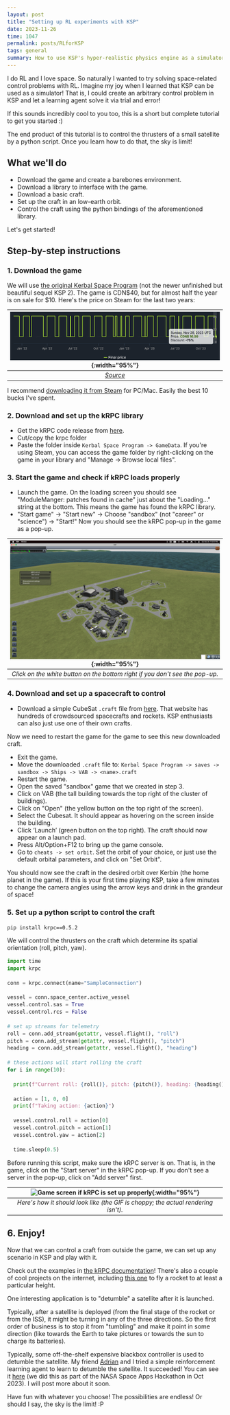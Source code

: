 ```yaml
---
layout: post
title: "Setting up RL experiments with KSP"
date: 2023-11-26
time: 1047
permalink: posts/RLforKSP
tags: general
summary: How to use KSP's hyper-realistic physics engine as a simulator for RL
---
```


I do RL and I love space.
So naturally I wanted to try solving space-related control problems with RL.
Imagine my joy when I learned that KSP can be used as a simulator!
That is, I could create an arbitrary control problem in KSP and let a learning agent solve it via trial and error!

If this sounds incredibly cool to you too, this is a short but complete tutorial to get you started :)

The end product of this tutorial is to control the thrusters of a small satellite by a python script.
Once you learn how to do that, the sky is limit!


## What we'll do

- Download the game and create a barebones environment.
- Download a library to interface with the game.
- Download a basic craft.
- Set up the craft in an low-earth orbit.
- Control the craft using the python bindings of the aforementioned library.

Let's get started!


## Step-by-step instructions


### 1. Download the game

We will use [the original Kerbal Space Program](https://store.privatedivision.com/game/buy-kerbal-space-program-ksp) (not the newer unfinished but beautiful sequel KSP 2).
The game is CDN$40, but for almost half the year is on sale for $10.
Here's the price on Steam for the last two years:

| ![KSP price history on Steam](/images/KSP_RL/ksp_price_history._steam.png){:width="95%"} |
|:--:|
| *[Source](https://steamdb.info/app/220200/)* |

I recommend [downloading it from Steam](https://store.steampowered.com/app/220200/Kerbal_Space_Program/) for PC/Mac.
Easily the best 10 bucks I've spent.

### 2. Download and set up the kRPC library

- Get the kRPC code release from [here](https://github.com/krpc/krpc/releases/tag/v0.5.2).
- Cut/copy the krpc folder
- Paste the folder inside `Kerbal Space Program -> GameData`.
If you're using Steam, you can access the game folder by right-clicking on the game in your library and "Manage -> Browse local files".


### 3. Start the game and check if kRPC loads properly

- Launch the game. On the loading screen you should see "ModuleManger: <N> patches found in cache" just about the "Loading..." string at the bottom.
This means the game has found the kRPC library.
- "Start game" -> "Start new" -> Choose "sandbox" (not "career" or "science") -> "Start!"
Now you should see the kRPC pop-up in the game as a pop-up.

| ![Game screen if kRPC is set up properly](/images/KSP_RL/krpc_working.png){:width="95%"} |
|:--:|
| *Click on the white button on the bottom right if you don't see the pop-up.* |


### 4. Download and set up a spacecraft to control

- Download a simple CubeSat `.craft` file from [here](https://kerbalx.com/Anonymous49/Cubesat-2).
That website has hundreds of crowdsourced spacecrafts and rockets.
KSP enthusiasts can also just use one of their own crafts.

Now we need to restart the game for the game to see this new downloaded craft.

- Exit the game.
- Move the downloaded `.craft` file to: `Kerbal Space Program -> saves -> sandbox -> Ships -> VAB -> <name>.craft`
- Restart the game.
- Open the saved "sandbox" game that we created in step 3.
- Click on VAB (the tall building towards the top right of the cluster of buildings).
- Click on "Open" (the yellow button on the top right of the screen).
- Select the Cubesat. It should appear as hovering on the screen inside the building.
- Click ‘Launch’ (green button on the top right). The craft should now appear on a launch pad.
- Press Alt/Option+F12 to bring up the game console.
- Go to `cheats -> set orbit`. Set the orbit of your choice, or just use the default orbital parameters, and click on "Set Orbit".

You should now see the craft in the desired orbit over Kerbin (the home planet in the game).
If this is your first time playing KSP, take a few minutes to change the camera angles using the arrow keys and drink in the grandeur of space!


### 5. Set up a python script to control the craft

`pip install krpc==0.5.2`

We will control the thrusters on the craft which determine its spatial orientation (roll, pitch, yaw).


```python
import time
import krpc

conn = krpc.connect(name="SampleConnection")

vessel = conn.space_center.active_vessel
vessel.control.sas = True
vessel.control.rcs = False

# set up streams for telemetry
roll = conn.add_stream(getattr, vessel.flight(), "roll")
pitch = conn.add_stream(getattr, vessel.flight(), "pitch")
heading = conn.add_stream(getattr, vessel.flight(), "heading")

# these actions will start rolling the craft
for i in range(10):

  print(f"Current roll: {roll()}, pitch: {pitch()}, heading: {heading()}")

  action = [1, 0, 0]
  print(f"Taking action: {action}")

  vessel.control.roll = action[0]
  vessel.control.pitch = action[1]
  vessel.control.yaw = action[2]

  time.sleep(0.5)
```

Before running this script, make sure the kRPC server is on.
That is, in the game, click on the "Start server" in the kRPC pop-up.
If you don't see a server in the pop-up, click on "Add server" first.

| ![Game screen if kRPC is set up properly](/images/KSP_RL/screen_recording.gif){:width="95%"} |
|:--:|
| *Here's how it should look like (the GIF is choppy; the actual rendering isn't).* |


## 6. Enjoy!

Now that we can control a craft from outside the game, we can set up any scenario in KSP and play with it.

Check out the examples in [the kRPC documentation](https://krpc.github.io/krpc/tutorials.html)!
There's also a couple of cool projects on the internet, including [this one](https://medium.com/@whiteastercom/kerbal-space-program-complex-environment-for-reinforcement-learning-12318db065f5) to fly a rocket to at least a particular height.

One interesting application is to "detumble" a satellite after it is launched.

Typically, after a satellite is deployed (from the final stage of the rocket or from the ISS), it might be turning in any of the three directions.
So the first order of business is to stop it from "tumbling" and make it point in some direction (like towards the Earth to take pictures or towards the sun to charge its batteries).

Typically, some off-the-shelf expensive blackbox controller is used to detumble the satellite.
My friend [Adrian](https://www.linkedin.com/in/adrian-orenstein-7088b4151/) and I tried a simple reinforcement learning agent to learn to detumble the satellite.
It succeeded!
You can see it [here](https://kerboom-nasa-spaceapps-2023.my.canva.site/) (we did this as part of the NASA Space Apps Hackathon in Oct 2023).
I will post more about it soon.

Have fun with whatever you choose! The possibilities are endless! Or should I say, the sky is the limit! :P
